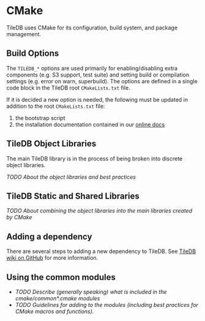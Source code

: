 # CMake

TileDB uses CMake for its configuration, build system, and package management.

## Build Options

The `TILEDB_*` options are used primarily for enabling/disabling extra components (e.g. S3 support, test suite) and setting build or compilation settings (e.g. error on warn, superbuild). The options are defined in a single code block in the TileDB root `CMakeLists.txt` file.

If it is decided a new option is needed, the following must be updated in addition to the root `CMakeLists.txt` file:

1. the bootstrap script
1. the installation documentation contained in our [online docs](https://docs.tiledb.com)


## TileDB Object Libraries

The main TileDB library is in the process of being broken into discrete object libraries. 

_TODO About the object libraries and best practices_

## TileDB Static and Shared Libraries

_TODO About combining the object libraries into the main libraries created by CMake_

## Adding a dependency

There are several steps to adding a new dependency to TileDB. See [TileDB wiki on GitHub](https://github.com/TileDB-Inc/TileDB/wiki/Adding-a-new-dependency-to-TileDB) for more information.

## Using the common modules

* _TODO  Describe (generally speaking) what is included in the cmake/common*.cmake modules_
* _TODO Guidelines for adding to the modules (including best practices for CMake macros and functions)._


